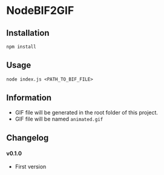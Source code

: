 # NodeBIF2GIF

## Installation

```
npm install
```

## Usage

```
node index.js <PATH_TO_BIF_FILE>
```

## Information

- GIF file will be generated in the root folder of this project.
- GIF file will be named `animated.gif`

## Changelog

#### v0.1.0

- First version

